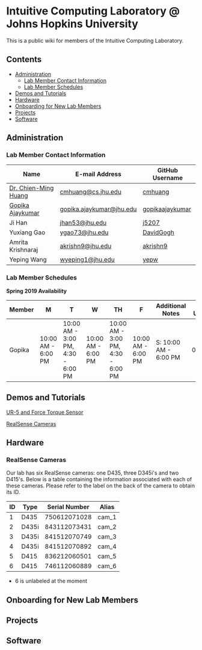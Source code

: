 # Intuitive Computing Laboratory @ Johns Hopkins University

This is a public wiki for members of the Intuitive Computing Laboratory.
## Contents
  - [Administration](#administration)
    - [Lab Member Contact Information](#lab-member-contact-information)
    - [Lab Member Schedules](#lab-member-schedules)
  - [Demos and Tutorials](#demos-and-tutorials)
  - [Hardware](#hardware)
  - [Onboarding for New Lab Members](#onboarding-for-new-lab-members)
  - [Projects](#projects)
  - [Software](#software)

## Administration
### Lab Member Contact Information 

|    Name     | E-mail Address | GitHub Username |
| ------------- | ------------- | ------------- |
| [Dr. Chien-Ming Huang](https://www.cs.jhu.edu/~cmhuang/)  | cmhuang@cs.jhu.edu  | [cmhuang](https://github.com/cmhuang)  |
| [Gopika Ajaykumar](http://www.cs.jhu.edu/~gopika/)  | gopika.ajaykumar@jhu.edu  | [gopikaajaykumar](https://github.com/gopikaajaykumar)  |
| Ji Han  | jhan53@jhu.edu  | [j5207](https://github.com/j5207)  |
| Yuxiang Gao  | ygao73@jhu.edu | [DavidGogh](https://github.com/DavidGogh)  |
| Amrita Krishnaraj | akrishn9@jhu.edu | [akrishn9](https://github.com/akrishn9) |
| Yeping Wang | wyeping1@jhu.edu | [yepw](https://github.com/yepw?tab=repositories) |

### Lab Member Schedules

**Spring 2019 Availability**

|    Member     | M | T | W | TH | F | Additional Notes | Last Updated |
| ------------- | ------------- | ------------- | ------------- | ------------- | ------------- | ------------- | ------------- |
| Gopika | 10:00 AM - 6:00 PM | 10:00 AM - 3:00 PM, 4:30 - 6:00 PM | 10:00 AM - 6:00 PM | 10:00 AM - 3:00 PM, 4:30 - 6:00 PM | 10:00 AM - 6:00 PM | S: 10:00 AM - 6:00 PM | 02/22/19 |

## Demos and Tutorials

[UR-5 and Force Torque Sensor](ur5.md)

[RealSense Cameras](realsense.md)


## Hardware
### RealSense Cameras
Our lab has six RealSense cameras: one D435, three D345i's and two D415's. Below is a table containing the information associated with each of these cameras. Please refer to the label on the back of the camera to obtain its ID.

| ID | Type | Serial Number | Alias |
| -- | ----- | ------------- | ----- |
| 1 | D435 | 750612071028 | cam_1 |
| 2 | D435i | 843112073431 | cam_2 |
| 3 | D435i | 841512070749 | cam_3 |
| 4 | D435i | 841512070892 | cam_4 |
| 5 | D415 | 836212060501 | cam_5 |
| 6 | D415 | 746112060889 | cam_6 |
* 6 is unlabeled at the moment

## Onboarding for New Lab Members

## Projects

## Software
